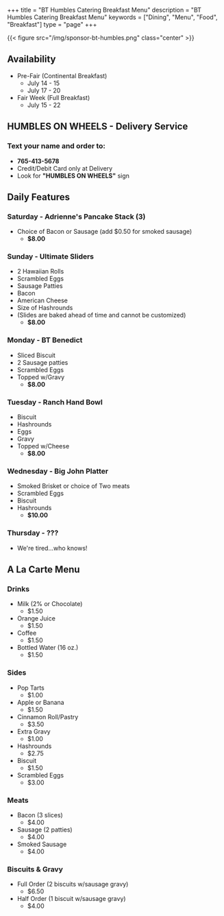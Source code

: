 +++
title = "BT Humbles Catering Breakfast Menu"
description = "BT Humbles Catering Breakfast Menu"
keywords = ["Dining", "Menu", "Food", "Breakfast"]
type = "page"
+++

{{< figure src="/img/sponsor-bt-humbles.png" class="center" >}}

## Availability

* Pre-Fair (Continental Breakfast)
  * July 14 - 15
  * July 17 - 20
* Fair Week (Full Breakfast)
  * July 15 - 22
  
## HUMBLES ON WHEELS - Delivery Service

### Text your name and order to:

* **765-413-5678**
* Credit/Debit Card only at Delivery
* Look for **"HUMBLES ON WHEELS"** sign

## Daily Features

### Saturday - Adrienne's Pancake Stack (3)

* Choice of Bacon or Sausage (add $0.50 for smoked sausage)
  * **$8.00**

### Sunday - Ultimate Sliders

* 2 Hawaiian Rolls
* Scrambled Eggs
* Sausage Patties
* Bacon
* American Cheese
* Size of Hashrounds
* (Slides are baked ahead of time and cannot be customized)
  * **$8.00**

### Monday - BT Benedict

* Sliced Biscuit
* 2 Sausage patties
* Scrambled Eggs
* Topped w/Gravy
  * **$8.00**

### Tuesday - Ranch Hand Bowl

* Biscuit
* Hashrounds
* Eggs
* Gravy
* Topped w/Cheese
  * **$8.00**

### Wednesday - Big John Platter

* Smoked Brisket or choice of Two meats
* Scrambled Eggs
* Biscuit
* Hashrounds
  * **$10.00**

### Thursday - ???

* We're tired...who knows!

## A La Carte Menu

### Drinks

* Milk (2% or Chocolate)
  * $1.50
* Orange Juice
  * $1.50
* Coffee
  * $1.50
* Bottled Water (16 oz.)
  * $1.50

### Sides

* Pop Tarts
  * $1.00
* Apple or Banana
  * $1.50
* Cinnamon Roll/Pastry
  * $3.50
* Extra Gravy
  * $1.00
* Hashrounds
  * $2.75
* Biscuit
  * $1.50
* Scrambled Eggs
  * $3.00

### Meats

* Bacon (3 slices)
  * $4.00
* Sausage (2 patties)
  * $4.00
* Smoked Sausage
  * $4.00

### Biscuits & Gravy

* Full Order (2 biscuits w/sausage gravy)
  * $6.50
* Half Order (1 biscuit w/sausage gravy)
  * $4.00

